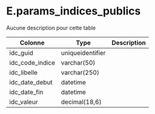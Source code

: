 # E.params_indices_publics

Aucune description pour cette table

Colonne|Type|Description
---|---|---
idc_guid|uniqueidentifier|
idc_code_indice|varchar(50)|
idc_libelle|varchar(250)|
idc_date_debut|datetime|
idc_date_fin|datetime|
idc_valeur|decimal(18,6)|
